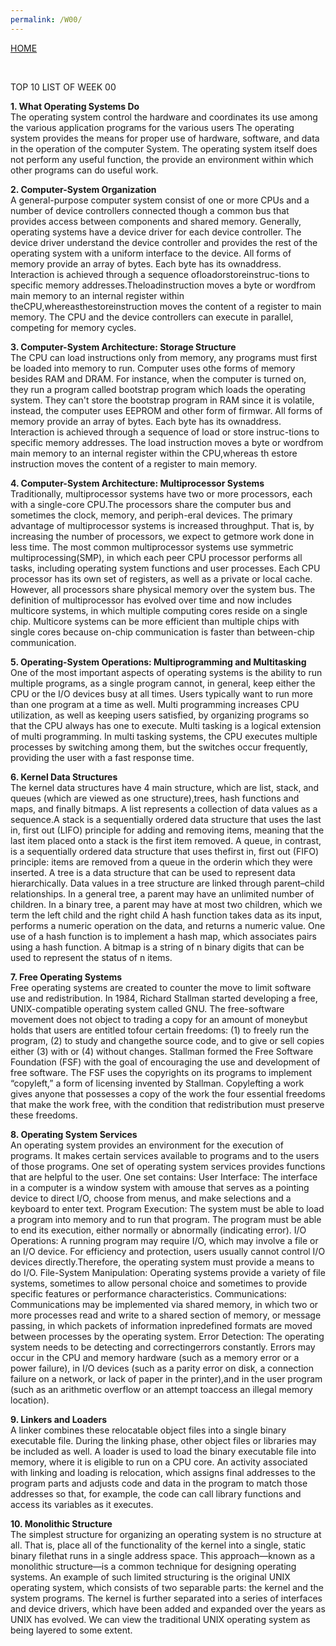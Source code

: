 ```yaml
---
permalink: /W00/
---
```

[HOME](../)

<br>

TOP 10 LIST OF WEEK 00

**1. What Operating Systems Do**
<br>
The operating system control the hardware and coordinates its use among the various application programs for the various users
The operating system provides the means for proper use of hardware, software, and data in the operation of the computer System.
The operating system itself does not perform any useful function, the provide an environment within which other programs can do useful work.

**2. Computer-System Organization**
<br>
A general-purpose computer system consist of one or more CPUs and a number of device controllers connected though a common bus that provides access between components and shared memory.
Generally, operating systems have a device driver for each device controller. The device driver understand the device controller and provides the rest of the operating system with a uniform interface to the device.
All forms of memory provide an array of bytes. Each byte has its ownaddress. Interaction is achieved through a sequence ofloadorstoreinstruc-tions to specific memory addresses.Theloadinstruction moves a byte or wordfrom main memory to an internal register within theCPU,whereasthestoreinstruction moves the content of a register to main memory.
The CPU and the device controllers can execute in parallel, competing for memory cycles.

**3. Computer-System Architecture: Storage Structure**
<br>
The CPU can load instructions only from memory, any programs must first be loaded into memory to run.
Computer uses othe forms of memory besides RAM and DRAM. For instance, when the computer is turned on, they run a program called bootstrap program which loads the operating system. They can't store the bootstrap program in RAM since it is volatile, instead, the computer uses EEPROM and other form of firmwar.
All forms of memory provide an array of bytes. Each byte has its ownaddress. Interaction is achieved through a sequence of load or store instruc-tions to specific memory addresses. The load instruction moves a byte or wordfrom main memory to an internal register within the CPU,whereas th estore instruction moves the content of a register to main memory. 

**4. Computer-System Architecture: Multiprocessor Systems**
<br>
Traditionally, multiprocessor systems have two or more processors, each with a single-core CPU.The processors share the computer bus and sometimes the clock, memory, and periph-eral devices. The primary advantage of multiprocessor systems is increased throughput. That is, by increasing the number of processors, we expect to getmore work done in less time.
The most common multiprocessor systems use symmetric multiprocessing(SMP), in which each peer CPU processor performs all tasks, including operating system functions and user processes. Each CPU processor has its own set of registers, as well as a private or local cache. However, all processors share physical memory over the system bus.
The definition of multiprocessor has evolved over time and now includes multicore systems, in which multiple computing cores reside on a single chip. Multicore systems can be more efficient than multiple chips with single cores because on-chip communication is faster than between-chip communication.

**5. Operating-System Operations: Multiprogramming and Multitasking**
<br>
One of the most important aspects of operating systems is the ability to run multiple programs, as a single program cannot, in general, keep either the CPU or the I/O devices busy at all times.
Users typically want to run more than one program at a time as well. Multi programming increases CPU utilization, as well as keeping users satisfied, by organizing programs so that the CPU always has one to execute.
Multi tasking is a logical extension of multi programming. In multi tasking systems, the CPU executes multiple processes by switching among them, but the switches occur frequently, providing the user with a fast response time.

**6. Kernel Data Structures**
<br>
The kernel data structures have 4 main structure, which are list, stack, and queues (which are viewed as one structure),trees, hash functions and maps, and finally bitmaps.
A list represents a collection of data values as a sequence.A stack is a sequentially ordered data structure that uses the last in, first out (LIFO) principle for adding and removing items, meaning that the last item placed onto a stack is the first item removed. A queue, in contrast, is a sequentially ordered data structure that uses thefirst in, first out (FIFO) principle: items are removed from a queue in the orderin which they were inserted.
A tree is a data structure that can be used to represent data hierarchically. Data values in a tree structure are linked through parent–child relationships. In a general tree, a parent may have an unlimited number of children. In a binary tree, a parent may have at most two children, which we term the left child and the right child
A hash function takes data as its input, performs a numeric operation on the data, and returns a numeric value. One use of a hash function is to implement a hash map, which associates pairs using a hash function.
A bitmap is a string of n binary digits that can be used to represent the status of n items.

**7. Free Operating Systems**
<br>
Free operating systems are created to counter the move to limit software use and redistribution. In 1984, Richard Stallman started developing a free, UNIX-compatible operating system called GNU.
The free-software movement does not object to trading a copy for an amount of moneybut holds that users are entitled tofour certain freedoms: (1) to freely run the program, (2) to study and changethe source code, and to give or sell copies either (3) with or (4) without changes.
Stallman formed the Free Software Foundation (FSF) with the goal of encouraging the use and development of free software. The FSF uses the copyrights on its programs to implement “copyleft,” a form of licensing invented by Stallman. Copylefting a work gives anyone that possesses a copy of the work the four essential freedoms that make the work free, with the condition that redistribution must preserve these freedoms.

**8. Operating System Services**
<br>
An operating system provides an environment for the execution of programs. It makes certain services available to programs and to the users of those programs.
One set of operating system services provides functions that are helpful to the user. One set contains:
User Interface:
The interface in a computer is a window system with amouse that serves as a pointing device to direct I/O, choose from menus, and make selections and a keyboard to enter text.
Program Execution:
The system must be able to load a program into memory and to run that program. The program must be able to end its execution, either normally or abnormally (indicating error).
I/O Operations:
A running program may require I/O, which may involve a file or an I/O device. For efficiency and protection, users usually cannot control I/O devices directly.Therefore, the operating system must provide a means to do I/O.
File-System Manipulation:
Operating systems provide a variety of file systems, sometimes to allow personal choice and sometimes to provide specific features or performance characteristics.
Communications:
Communications may be implemented via shared memory, in which two or more processes read and write to a shared section of memory, or message passing, in which packets of information inpredefined formats are moved between processes by the operating system.
Error Detection:
The operating system needs to be detecting and correctingerrors constantly. Errors may occur in the CPU and memory hardware (such as a memory error or a power failure), in I/O devices (such as a parity error on disk, a connection failure on a network, or lack of paper in the printer),and in the user program (such as an arithmetic overflow or an attempt toaccess an illegal memory location).

**9. Linkers and Loaders**
<br>
A linker combines these relocatable object files into a single binary executable file. During the linking phase, other object files or libraries may be included as well.
A loader is used to load the binary executable file into memory, where it is eligible to run on a CPU core. An activity associated with linking and loading is relocation, which assigns final addresses to the program parts and adjusts code and data in the program to match those addresses so that, for example, the code can call library functions and access its variables as it executes.

**10. Monolithic Structure**
<br>
The simplest structure for organizing an operating system is no structure at all. That is, place all of the functionality of the kernel into a single, static binary filethat runs in a single address space. This approach—known as a monolithic structure—is a common technique for designing operating systems.
An example of such limited structuring is the original UNIX operating system, which consists of two separable parts: the kernel and the system programs. The kernel is further separated into a series of interfaces and device drivers, which have been added and expanded over the years as UNIX has evolved. We can view the traditional UNIX operating system as being layered to some extent.